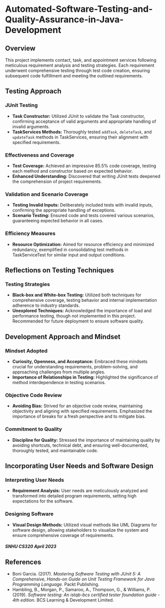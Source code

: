 
# Automated-Software-Testing-and-Quality-Assurance-in-Java-Development

## Overview

This project implements contact, task, and appointment services following meticulous requirement analysis and testing strategies. Each requirement underwent comprehensive testing through test code creation, ensuring subsequent code fulfillment and meeting the outlined requirements.

## Testing Approach

### JUnit Testing
- **Task Constructor:** Utilized JUnit to validate the Task constructor, confirming acceptance of valid arguments and appropriate handling of invalid arguments.
- **TaskServices Methods:** Thoroughly tested `addTask`, `deleteTask`, and `updateTask` methods in TaskServices, ensuring their alignment with specified requirements.

### Effectiveness and Coverage
- **Test Coverage:** Achieved an impressive 85.5% code coverage, testing each method and constructor based on expected behavior.
- **Enhanced Understanding:** Discovered that writing JUnit tests deepened the comprehension of project requirements.

### Validation and Scenario Coverage
- **Testing Invalid Inputs:** Deliberately included tests with invalid inputs, confirming the appropriate handling of exceptions.
- **Scenario Testing:** Ensured code and tests covered various scenarios, guaranteeing expected behavior in all cases.

### Efficiency Measures
- **Resource Optimization:** Aimed for resource efficiency and minimized redundancy, exemplified in consolidating test methods in TaskServiceTest for similar input and output conditions.

## Reflections on Testing Techniques

### Testing Strategies
- **Black-box and White-box Testing:** Utilized both techniques for comprehensive coverage, testing behavior and internal implementation adherence to industry standards.
- **Unexplored Techniques:** Acknowledged the importance of load and performance testing, though not implemented in this project. Recommended for future deployment to ensure software quality.

## Development Approach and Mindset

### Mindset Adopted
- **Curiosity, Openness, and Acceptance:** Embraced these mindsets crucial for understanding requirements, problem-solving, and approaching challenges from multiple angles.
- **Importance of Relationships in Testing:** Highlighted the significance of method interdependence in testing scenarios.

### Objective Code Review
- **Avoiding Bias:** Strived for an objective code review, maintaining objectivity and aligning with specified requirements. Emphasized the importance of breaks for a fresh perspective and to mitigate bias.

### Commitment to Quality
- **Discipline for Quality:** Stressed the importance of maintaining quality by avoiding shortcuts, technical debt, and ensuring well-documented, thoroughly tested, and maintainable code.

## Incorporating User Needs and Software Design

### Interpreting User Needs
- **Requirement Analysis:** User needs are meticulously analyzed and transformed into detailed program requirements, setting high expectations for the software.

### Designing Software
- **Visual Design Methods:** Utilized visual methods like UML Diagrams for software design, allowing stakeholders to visualize the system and ensure comprehensive coverage of requirements.

##### SNHU CS320 April 2023

## References

- Boni Garcia. (2017). *Mastering Software Testing with JUnit 5: A Comprehensive, Hands-on Guide on Unit Testing Framework for Java Programming Language.* Packt Publishing.
- Hambling, B., Morgan, P., Samaroo, A., Thompson, G., & Williams, P. (2019). *Software testing: An istqb-bcs certified tester foundation guide - 4th edition.* BCS Learning & Development Limited.
